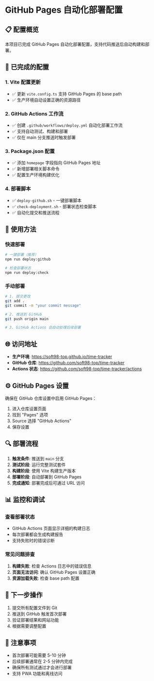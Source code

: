 # GitHub Pages 自动化部署配置

## 📋 配置概览

本项目已完成 GitHub Pages 自动化部署配置，支持代码推送后自动构建和部署。

## 🔧 已完成的配置

### 1. Vite 配置更新
- ✅ 更新 `vite.config.ts` 支持 GitHub Pages 的 base path
- ✅ 生产环境自动设置正确的资源路径

### 2. GitHub Actions 工作流
- ✅ 创建 `.github/workflows/deploy.yml` 自动化部署工作流
- ✅ 支持自动测试、构建和部署
- ✅ 仅在 main 分支推送时触发部署

### 3. Package.json 配置
- ✅ 添加 `homepage` 字段指向 GitHub Pages 地址
- ✅ 新增部署相关脚本命令
- ✅ 配置生产环境构建优化

### 4. 部署脚本
- ✅ `deploy-github.sh` - 一键部署脚本
- ✅ `check-deployment.sh` - 部署状态检查脚本
- ✅ 自动化提交和推送流程

## 🚀 使用方法

### 快速部署
```bash
# 一键部署（推荐）
npm run deploy:github

# 检查部署状态
npm run deploy:check
```

### 手动部署
```bash
# 1. 提交更改
git add .
git commit -m "your commit message"

# 2. 推送到 GitHub
git push origin main

# 3. GitHub Actions 会自动处理后续部署
```

## 🌐 访问地址

- **生产环境**: https://soft98-top.github.io/time-tracker
- **GitHub 仓库**: https://github.com/soft98-top/time-tracker
- **Actions 状态**: https://github.com/soft98-top/time-tracker/actions

## ⚙️ GitHub Pages 设置

确保在 GitHub 仓库设置中启用 GitHub Pages：

1. 进入仓库设置页面
2. 找到 "Pages" 选项
3. Source 选择 "GitHub Actions"
4. 保存设置

## 🔍 部署流程

1. **触发条件**: 推送到 `main` 分支
2. **测试阶段**: 运行完整测试套件
3. **构建阶段**: 使用 Vite 构建生产版本
4. **部署阶段**: 自动部署到 GitHub Pages
5. **完成通知**: 部署完成后可通过 URL 访问

## 📊 监控和调试

### 查看部署状态
- GitHub Actions 页面显示详细的构建日志
- 每次部署都会生成构建报告
- 支持失败时的错误诊断

### 常见问题排查
1. **构建失败**: 检查 Actions 日志中的错误信息
2. **页面无法访问**: 确认 GitHub Pages 设置正确
3. **资源加载失败**: 检查 base path 配置

## 🎯 下一步操作

1. 提交所有配置文件到 Git
2. 推送到 GitHub 触发首次部署
3. 验证部署结果和网站功能
4. 根据需要调整配置

## 📝 注意事项

- 首次部署可能需要 5-10 分钟
- 后续部署通常在 2-5 分钟内完成
- 确保所有测试通过才会进行部署
- 支持 PWA 功能和离线访问